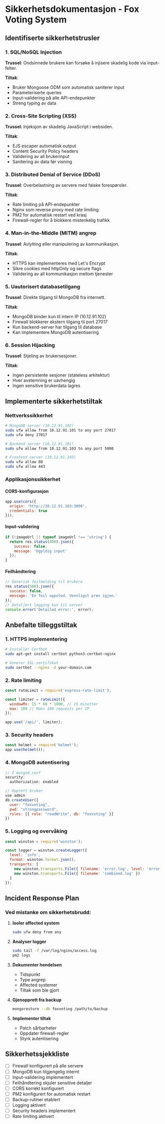 # Sikkerhetsdokumentasjon - Fox Voting System

## Identifiserte sikkerhetstrusler

### 1. SQL/NoSQL Injection
**Trussel**: Ondsinnede brukere kan forsøke å injisere skadelig kode via input-felter.

**Tiltak**:
- Bruker Mongoose ODM som automatisk saniterer input
- Parameteriserte queries
- Input-validering på alle API-endepunkter
- Streng typing av data

### 2. Cross-Site Scripting (XSS)
**Trussel**: Injeksjon av skadelig JavaScript i websiden.

**Tiltak**:
- EJS escaper automatisk output
- Content Security Policy headers
- Validering av all brukerinput
- Sanitering av data før visning

### 3. Distributed Denial of Service (DDoS)
**Trussel**: Overbelastning av servere med falske forespørsler.

**Tiltak**:
- Rate limiting på API-endepunkter
- Nginx som reverse proxy med rate limiting
- PM2 for automatisk restart ved krasj
- Firewall-regler for å blokkere mistenkelig trafikk

### 4. Man-in-the-Middle (MITM) angrep
**Trussel**: Avlytting eller manipulering av kommunikasjon.

**Tiltak**:
- HTTPS kan implementeres med Let's Encrypt
- Sikre cookies med httpOnly og secure flags
- Validering av all kommunikasjon mellom tjenester

### 5. Uautorisert databasetilgang
**Trussel**: Direkte tilgang til MongoDB fra internett.

**Tiltak**:
- MongoDB binder kun til intern IP (10.12.91.102)
- Firewall blokkerer ekstern tilgang til port 27017
- Kun backend-server har tilgang til database
- Kan implementere MongoDB autentisering

### 6. Session Hijacking
**Trussel**: Stjeling av brukersesjoner.

**Tiltak**:
- Ingen persistente sesjoner (stateless arkitektur)
- Hver avstemning er uavhengig
- Ingen sensitive brukerdata lagres

## Implementerte sikkerhetstiltak

### Nettverkssikkerhet
```bash
# MongoDB server (10.12.91.102)
sudo ufw allow from 10.12.91.101 to any port 27017
sudo ufw deny 27017

# Backend server (10.12.91.101)
sudo ufw allow from 10.12.91.103 to any port 5000

# Frontend server (10.12.91.103)
sudo ufw allow 80
sudo ufw allow 443
```

### Applikasjonssikkerhet

#### CORS-konfigurasjon
```javascript
app.use(cors({
  origin: 'http://10.12.91.103:3000',
  credentials: true
}));
```

#### Input-validering
```javascript
if (!imageUrl || typeof imageUrl !== 'string') {
  return res.status(400).json({ 
    success: false, 
    message: 'Ugyldig input' 
  });
}
```

#### Feilhåndtering
```javascript
// Generisk feilmelding til brukere
res.status(500).json({ 
  success: false, 
  message: 'En feil oppstod. Vennligst prøv igjen.' 
});
// Detaljert logging kun til server
console.error('Detailed error:', error);
```

## Anbefalte tilleggstiltak

### 1. HTTPS implementering
```bash
# Installer Certbot
sudo apt-get install certbot python3-certbot-nginx

# Generer SSL-sertifikat
sudo certbot --nginx -d your-domain.com
```

### 2. Rate limiting
```javascript
const rateLimit = require('express-rate-limit');

const limiter = rateLimit({
  windowMs: 15 * 60 * 1000, // 15 minutter
  max: 100 // Maks 100 requests per IP
});

app.use('/api/', limiter);
```

### 3. Security headers
```javascript
const helmet = require('helmet');
app.use(helmet());
```

### 4. MongoDB autentisering
```javascript
// I mongod.conf
security:
  authorization: enabled

// Opprett bruker
use admin
db.createUser({
  user: "foxvoting",
  pwd: "strongpassword",
  roles: [{ role: "readWrite", db: "foxvoting" }]
})
```

### 5. Logging og overvåking
```javascript
const winston = require('winston');

const logger = winston.createLogger({
  level: 'info',
  format: winston.format.json(),
  transports: [
    new winston.transports.File({ filename: 'error.log', level: 'error' }),
    new winston.transports.File({ filename: 'combined.log' })
  ]
});
```

## Incident Response Plan

### Ved mistanke om sikkerhetsbrudd:

1. **Isoler affected system**
   ```bash
   sudo ufw deny from any
   ```

2. **Analyser logger**
   ```bash
   sudo tail -f /var/log/nginx/access.log
   pm2 logs
   ```

3. **Dokumenter hendelsen**
   - Tidspunkt
   - Type angrep
   - Affected systemer
   - Tiltak som ble gjort

4. **Gjenopprett fra backup**
   ```bash
   mongorestore --db foxvoting /path/to/backup
   ```

5. **Implementer tiltak**
   - Patch sårbarheter
   - Oppdater firewall-regler
   - Styrk autentisering

## Sikkerhetssjekkliste

- [ ] Firewall konfigurert på alle servere
- [ ] MongoDB kun tilgjengelig internt
- [ ] Input-validering implementert
- [ ] Feilhåndtering skjuler sensitive detaljer
- [ ] CORS korrekt konfigurert
- [ ] PM2 konfigurert for automatisk restart
- [ ] Backup-rutiner etablert
- [ ] Logging aktivert
- [ ] Security headers implementert
- [ ] Rate limiting aktivert 